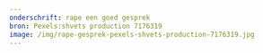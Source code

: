 ```yaml
---
onderschrift: rape een goed gesprek
bron: Pexels:shvets production 7176319
image: /img/rape-gesprek-pexels-shvets-production-7176319.jpg
---
```

